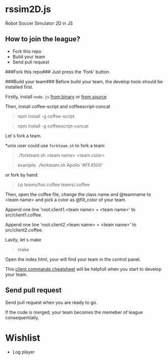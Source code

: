 rssim2D.js
===========

Robot Soccer Simulator 2D in JS


How to join the league?
----------------------

* Fork this repo
* Build your team
* Send pull request

###Fork this repo###
Just press the 'Fork' button.

###Build your team###
Before build your team, the develop tools should be installed first.

Firstly, install `node.js` [from binary](https://github.com/joyent/node/wiki/Installing-Node.js-via-package-manager) or
[from source](https://github.com/joyent/node/wiki/Installation)

Then, install coffee-script and coffeescript-concat
> npm install -g coffee-script

> npm install -g coffeescript-concat

Let`s fork a team.

*unix user could use `forkteam.sh` to fork a team:

> ./forkteam.sh \<team name\> \<team color\>

>  example:  ./forkteam.sh Apollo '#FF4500'

or fork by hand:

> cp teams/foo.coffee teams/<your team name>.coffee

Then, open the coffee file, change the class name and @teamname to \<team name\> and pick a color as @fill_color 
of your team.

Append one line 'root.client1.\<team name\> = \<team name\>' to src/client1.coffee. 

Append one line 'root.client2.\<team name\> = \<team name\>' to src/client2.coffee.


Lastly, let`s make
> make

Open the index.html, your will find your team in the control panel.

This [client commands cheatsheet](https://github.com/JulesWang/rcssim2D.js/wiki/Client-Commands) will be helpfull when
you start to develop your team.

## Send pull request ##

Send pull request when you are ready to go.

If the code is merged, your team becomes the memeber of league consequentially.


Wishlist
==========

* Log player

